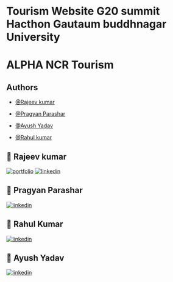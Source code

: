 # Tourism Website G20 summit Hacthon Gautaum buddhnagar University
# ALPHA NCR Tourism 




## Authors

- [@Rajeev kumar](https://www.github.com/Rajeevks844)

- [@Pragyan Parashar](https://www.github.com/alokp1592)

- [@Ayush Yadav](https://www.github.com/ayushh010)

- [@Rahul kumar](https://www.github.com/rahul-34)




## 🔗 Rajeev kumar
[![portfolio](https://img.shields.io/badge/my_portfolio-000?style=for-the-badge&logo=ko-fi&logoColor=white)](https://rajeev-13.web.app/)
[![linkedin](https://img.shields.io/badge/linkedin-0A66C2?style=for-the-badge&logo=linkedin&logoColor=white)](https://www.linkedin.com/in/rajeevks888/)


## 🔗 Pragyan Parashar
[![linkedin](https://img.shields.io/badge/linkedin-0A66C2?style=for-the-badge&logo=linkedin&logoColor=white)](https://www.linkedin.com/in/pragyan1592/)

## 🔗 Rahul Kumar
[![linkedin](https://img.shields.io/badge/linkedin-0A66C2?style=for-the-badge&logo=linkedin&logoColor=white)](https://www.linkedin.com/in/rahul-kumar-5130b6237)


## 🔗 Ayush Yadav
[![linkedin](https://img.shields.io/badge/linkedin-0A66C2?style=for-the-badge&logo=linkedin&logoColor=white)](https://www.linkedin.com/mwlite/in/ayush-yadav-a07ba6239)
